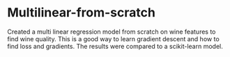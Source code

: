 # Multilinear-from-scratch

Created a multi linear regression model from scratch on wine features to find wine quality. This is a good way to learn gradient descent and how to find loss and gradients.
The results were compared to a scikit-learn model.
